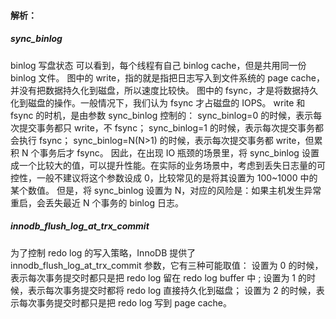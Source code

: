 
#### 解析：

##### sync_binlog
binlog 写盘状态
可以看到，每个线程有自己 binlog cache，但是共用同一份 binlog 文件。
图中的 write，指的就是指把日志写入到文件系统的 page cache，并没有把数据持久化到磁盘，所以速度比较快。
图中的 fsync，才是将数据持久化到磁盘的操作。一般情况下，我们认为 fsync 才占磁盘的 IOPS。
write 和 fsync 的时机，是由参数 sync_binlog 控制的：
sync_binlog=0 的时候，表示每次提交事务都只 write，不 fsync；
sync_binlog=1 的时候，表示每次提交事务都会执行 fsync；
sync_binlog=N(N>1) 的时候，表示每次提交事务都 write，但累积 N 个事务后才 fsync。
因此，在出现 IO 瓶颈的场景里，将 sync_binlog 设置成一个比较大的值，可以提升性能。在实际的业务场景中，考虑到丢失日志量的可控性，一般不建议将这个参数设成 0，比较常见的是将其设置为 100~1000 中的某个数值。
但是，将 sync_binlog 设置为 N，对应的风险是：如果主机发生异常重启，会丢失最近 N 个事务的 binlog 日志。

##### innodb_flush_log_at_trx_commit
为了控制 redo log 的写入策略，InnoDB 提供了 innodb_flush_log_at_trx_commit 参数，它有三种可能取值：
设置为 0 的时候，表示每次事务提交时都只是把 redo log 留在 redo log buffer 中 ;
设置为 1 的时候，表示每次事务提交时都将 redo log 直接持久化到磁盘；
设置为 2 的时候，表示每次事务提交时都只是把 redo log 写到 page cache。


